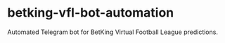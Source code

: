 # betking-vfl-bot-automation
Automated Telegram bot for BetKing Virtual Football League predictions.
